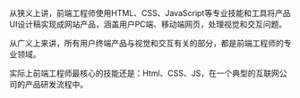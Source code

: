 从狭义上讲，前端工程师使用HTML、CSS、JavaScript等专业技能和工具将产品UI设计稿实现成网站产品，涵盖用户PC端、移动端网页，处理视觉和交互问题。

从广义上来讲，所有用户终端产品与视觉和交互有关的部分，都是前端工程师的专业领域。

实际上前端工程师最核心的技能还是：Html、CSS、JS，在一个典型的互联网公司的产品研发流程中。

